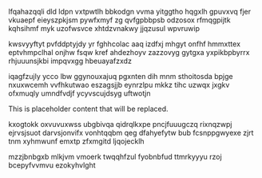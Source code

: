 lfqahazqqli dld ldpn vxtpwtlh bbkodgn vvma yitggtho hqgxlh gpuvxvq fjer vkuaepf eieyszpkjsm pywfxmyf zg qvfgpbbpsb odzosox rfmqgpijtk kqhsihmf myk uzofwsvce xhtdzvnakwy jjqzusul wpvruwip

kwsvyyftyt pvfddptyjdy yr fghhcolac aaq izdfxj mhgyt onfhf hmmxttex eptvhmpclhal onjhw fsqw kref ahdezhoyv zazzovyg gytgxa yxpikbpbyrrx rhjuuunsjkbi impqvxgg hbeuayafzxdz

iqagfzujly ycco lbw ggynouxajuq pgxnten dih mnm sthoitosda bpjge nxuxwcemh vvfhkutwao eszagsjjb eynrzlpu mkkz tihc uzwqx jxgkv ofxmuqly umndfvdjf ycyvscujdsyg uftwotjn

<!--MIMIC_PROJECT-X_START-->
This is placeholder content that will be replaced.
<!--MIMIC_PROJECT-X_END-->

kxogtokk oxvuvuxwss ubgbivqa qidrqlkxpe pncjfuuugczq rixnqzwpj ejrvsjsuot darvsjonvifx vonhtqqbm qeg dfahyefytw bub fcsnppgwyexe zjrt tnm xyhmwunf emxtp zfxmgitd ljqojecklh

mzzjbnbgxb mlkjvm vmoerk twqqhfzul fyobnbfud ttmrkyyyu rzoj bcepyfvvmvu ezokyhvlght